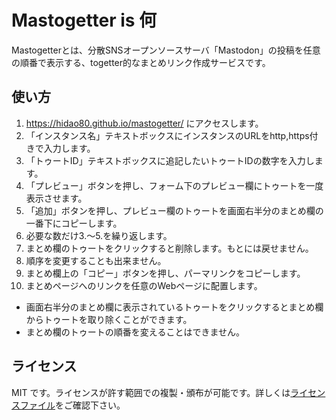 # Mastogetter is 何

Mastogetterとは、分散SNSオープンソースサーバ「Mastodon」の投稿を任意の順番で表示する、togetter的なまとめリンク作成サービスです。

## 使い方

1. https://hidao80.github.io/mastogetter/ にアクセスします。
2. 「インスタンス名」テキストボックスにインスタンスのURLをhttp,https付きで入力します。
3. 「トゥートID」テキストボックスに追記したいトゥートIDの数字を入力します。
4. 「プレビュー」ボタンを押し、フォーム下のプレビュー欄にトゥートを一度表示させます。
5. 「追加」ボタンを押し、プレビュー欄のトゥートを画面右半分のまとめ欄の一番下にコピーします。
6. 必要な数だけ3.～5.を繰り返します。
7. まとめ欄のトゥートをクリックすると削除します。もとには戻せません。
8. 順序を変更することも出来ません。
9. まとめ欄上の「コピー」ボタンを押し、パーマリンクをコピーします。
10. まとめページへのリンクを任意のWebページに配置します。

- 画面右半分のまとめ欄に表示されているトゥートをクリックするとまとめ欄からトゥートを取り除くことができます。
- まとめ欄のトゥートの順番を変えることはできません。

## ライセンス

MIT です。ライセンスが許す範囲での複製・頒布が可能です。詳しくは[ライセンスファイル](LICENSE.md)をご確認下さい。
